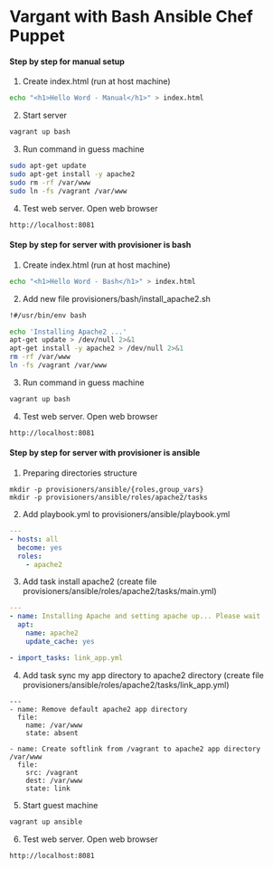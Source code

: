 # Vargant with Bash Ansible Chef Puppet

#### Step by step for manual setup
  1. Create index.html (run at host machine)
  ```bash
  echo "<h1>Hello Word - Manual</h1>" > index.html
  ```

  2. Start server
  ```bash
  vagrant up bash
  ```

  3. Run command in guess machine
  ```bash
  sudo apt-get update
  sudo apt-get install -y apache2
  sudo rm -rf /var/www
  sudo ln -fs /vagrant /var/www
  ```

  4. Test web server. Open web browser
  ```
  http://localhost:8081
  ```

#### Step by step for server with provisioner is bash
  1. Create index.html (run at host machine)
  ```bash
  echo "<h1>Hello Word - Bash</h1>" > index.html
  ```

  2. Add new file provisioners/bash/install_apache2.sh
  ```bash
  !#/usr/bin/env bash

  echo 'Installing Apache2 ...'
  apt-get update > /dev/null 2>&1
  apt-get install -y apache2 > /dev/null 2>&1
  rm -rf /var/www
  ln -fs /vagrant /var/www

  ```

  3. Run command in guess machine
  ```bash
  vagrant up bash
  ```

  4. Test web server. Open web browser
  ```
  http://localhost:8081
  ```

#### Step by step for server with provisioner is ansible
  1. Preparing directories structure
  ```
  mkdir -p provisioners/ansible/{roles,group_vars}
  mkdir -p provisioners/ansible/roles/apache2/tasks
  ```

  2. Add playbook.yml to provisioners/ansible/playbook.yml
  ```yaml
  ---
  - hosts: all
    become: yes
    roles:
      - apache2
  ```

  3. Add task install apache2 (create file provisioners/ansible/roles/apache2/tasks/main.yml)
  ```yaml
  ---
  - name: Installing Apache and setting apache up... Please wait
    apt:
      name: apache2
      update_cache: yes

  - import_tasks: link_app.yml
  ```

  4. Add task sync my app directory to apache2 directory (create file provisioners/ansible/roles/apache2/tasks/link_app.yml)
  ```
  ---
  - name: Remove default apache2 app directory
    file:
      name: /var/www
      state: absent

  - name: Create softlink from /vagrant to apache2 app directory /var/www
    file:
      src: /vagrant
      dest: /var/www
      state: link
  ```

  5. Start guest machine
  ```bash
  vagrant up ansible
  ```

  6. Test web server. Open web browser
  ```
  http://localhost:8081
  ```
